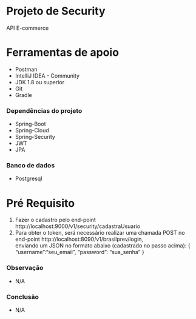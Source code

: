 <h1>Projeto de Security</h1>
API E-commerce

<h1>Ferramentas de apoio</h1>
<ul>
  <li>Postman</li>
  <li>IntelliJ IDEA - Community</li>
  <li>JDK 1.8 ou superior</li>
  <li>Git</li>
  <li>Gradle</li>
</ul>

<h3>Dependências do projeto</h3>
<ul>
  <li>Spring-Boot</li>
  <li>Spring-Cloud</li>
  <li>Spring-Security</li>
  <li>JWT</li>
  <li>JPA</li>
</ul>

<h3>Banco de dados</h3>
<ul>
  <li>Postgresql</li>
</ul>

<h1>Pré Requisito</h1>
<ol>
  <li>Fazer o cadastro pelo end-point http://localhost:9000/v1/security/cadastraUsuario</li>
  <li>Para obter o token, será necessário realizar uma chamada POST no end-point http://localhost:8090/v1/brasilprev/login, <br>
  enviando um JSON no formato abaixo (cadastrado no passo acima): { “username”:“seu_email”, “password”: “sua_senha” }</li>  
</ol>

<h3>Observação</h3>
<ul>
  <li>N/A</li>
</ul>  

<h3>Conclusão</h3>
<ul>
  <li>N/A</li>
</ul> 

